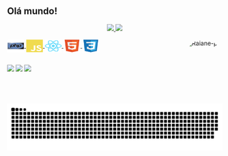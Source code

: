 ## Olá mundo! 
<div align="center">
  <a href="https://github.com/Raiane-Dev">
  <img height="160em" src="https://github-readme-stats.vercel.app/api?username=Raiane-Dev&show_icons=true&theme=midnight-purple&include_all_commits=true&count_private=true&bg_color=45,0d0d0d,24252D&hide_border=true&title_color=e3e1e3&text_color=ffffff&border_radius=10&icon_color=DA18A3&card_width=350"/>
  <img height="160em" src="https://github-readme-stats.vercel.app/api/top-langs/?username=Raiane-Dev&layout=compact&langs_count=7&theme=midnight-purple&bg_color=45,0d0d0d,24252D&hide_border=true&title_color=e3e1e3&text_color=ffffff&border_radius=10&icon_color=DA18A3&card_width=350"/>
</div>

  
<div style="display: block"><br>
  <img align="center" alt="Raiane-PHP" height="30" width="40" src="https://raw.githubusercontent.com/devicons/devicon/master/icons/php/php-original.svg">
  <img align="center" alt="Raiane-Js" height="30" width="40" src="https://raw.githubusercontent.com/devicons/devicon/master/icons/javascript/javascript-plain.svg">
  <img align="center" alt="Raiane-React" height="30" width="40" src="https://raw.githubusercontent.com/devicons/devicon/master/icons/react/react-original.svg">
  <img align="center" alt="Raiane-HTML" height="30" width="40" src="https://raw.githubusercontent.com/devicons/devicon/master/icons/html5/html5-original.svg">
  <img align="center" alt="Raiane-CSS" height="30" width="40" src="https://raw.githubusercontent.com/devicons/devicon/master/icons/css3/css3-original.svg">
  <img align="right" alt="Raiane-pic" height="150" style="border-radius:50px;" src="https://media.discordapp.net/attachments/830061844827209789/907083376832446504/Raiane-desenho.png?width=427&height=427">
</div>
  
  ##
 
<div> 
  <a href="https://www.instagram.com/naniz_daros/" target="_blank"><img src="https://img.shields.io/badge/-Instagram-%23E4405F?style=for-the-badge&logo=instagram&logoColor=white" target="_blank"></a>
  <a href = "mailto:raiane.dev@gmail.com"><img src="https://img.shields.io/badge/-Gmail-%23333?style=for-the-badge&logo=gmail&logoColor=white" target="_blank"></a>
  <a href="https://www.linkedin.com/in/raiane-dev/" target="_blank"><img src="https://img.shields.io/badge/-LinkedIn-%230077B5?style=for-the-badge&logo=linkedin&logoColor=white" target="_blank"></a> 
 
  ![Snake animation](https://github.com/Raiane-Dev/Raiane-Dev/blob/output/github-contribution-grid-snake.svg)
 
</div>
